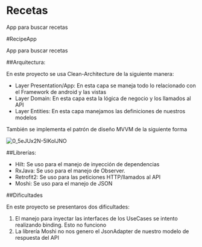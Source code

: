 # Recetas
App para buscar recetas

#RecipeApp

App para buscar recetas

##Arquitectura:

En este proyecto se usa Clean-Architecture de la siguiente manera:

- Layer Presentation/App: En esta capa se maneja todo lo relacionado con el Framework de android y las vistas
- Layer Domain: En esta capa esta la lógica de negocio y los llamados al API
- Layer Entities: En esta capa manejamos las definiciones de nuestros modelos

También se implementa el patrón de diseño MVVM de la siguiente forma

![0_5eJUx2N-5IKoIJNO](https://user-images.githubusercontent.com/11460880/205169220-6a30eabf-869c-48a9-af1f-aef15e56bbc7.png)

##Librerías:

- Hilt: Se uso para el manejo de inyección de dependencias
- RxJava: Se uso para el manejo de Observer.
- Retrofit2: Se uso para las peticiones HTTP/llamados al API
- Moshi: Se uso para el manejo de JSON

##Dificultades

En este proyecto se presentaros dos dificultades:

1. El manejo para inyectar las interfaces de los UseCases se intento realizando binding. Esto no funciono
2. La librería Moshi no nos genero el JsonAdapter de nuestro modelo de respuesta del API


